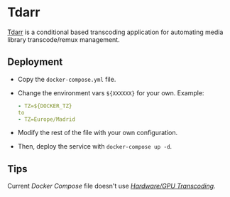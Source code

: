 # Tdarr

[Tdarr](https://home.tdarr.io/) is a conditional based transcoding application for automating media library transcode/remux management.

## Deployment

- Copy the `docker-compose.yml` file.

- Change the environment vars `${XXXXXX}` for your own. Example:

  ```yaml
  - TZ=${DOCKER_TZ}
  to
  - TZ=Europe/Madrid
  ```

- Modify the rest of the file with your own configuration.

- Then, deploy the service with `docker-compose up -d`.

## Tips

Current _Docker Compose_ file doesn't use [_Hardware/GPU Transcoding_](https://docs.tdarr.io/docs/installation/docker/hardware-transcoding).
